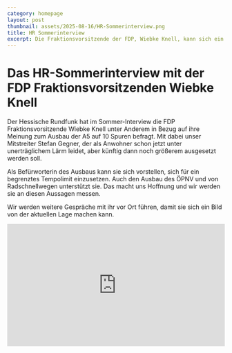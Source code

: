 ```yaml
---
category: homepage
layout: post
thumbnail: assets/2025-08-16/HR-Sommerinterview.png
title: HR Sommerinterview
excerpt: Die Fraktionsvorsitzende der FDP, Wiebke Knell, kann sich ein begrenztes Tempolimit auf der A5 vorstellen.
---
```

# Das HR-Sommerinterview mit der FDP Fraktionsvorsitzenden Wiebke Knell

Der Hessische Rundfunk hat im Sommer-Interview die FDP Fraktionsvorsitzende Wiebke Knell unter Anderem in Bezug auf ihre Meinung zum Ausbau der A5 auf 10 Spuren befragt. Mit dabei unser Mitstreiter Stefan Gegner, der als Anwohner schon jetzt unter unerträglichem Lärm leidet, aber künftig dann noch größerem ausgesetzt werden soll.

Als Befürworterin des Ausbaus kann sie sich vorstellen, sich für ein begrenztes Tempolimit einzusetzen. Auch den Ausbau des ÖPNV und von Radschnellwegen unterstützt sie. Das macht uns Hoffnung und wir werden sie an diesen Aussagen messen.

Wir werden weitere Gespräche mit ihr vor Ort führen, damit sie sich ein Bild von der aktuellen Lage machen kann.

<div style="position:relative;padding-top:56.25%;"><iframe src="https://iframe.mediadelivery.net/embed/482029/eb616f16-dd96-41a7-9595-fc8e0452e67e?autoplay=false&loop=false&muted=false&preload=true&responsive=true" loading="lazy" style="border:0;position:absolute;top:0;height:100%;width:100%;" allow="accelerometer;gyroscope;autoplay;encrypted-media;picture-in-picture;" allowfullscreen="true"></iframe></div>